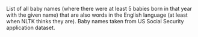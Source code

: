 List of all baby names (where there were at least 5 babies born in that year with the given name) that are also words in the English language (at least when NLTK thinks they are). Baby names taken from US Social Security application dataset.
